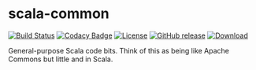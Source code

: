 # scala-common
[![Build Status](https://img.shields.io/travis/hawkw/scala-common.svg)](https://travis-ci.org/hawkw/scala-common)
[![Codacy Badge](https://www.codacy.com/project/badge/7ba53eb29ba04e88b2126eefc716cb87)](https://www.codacy.com/app/hawk/scala-common)
[![License](http://img.shields.io/:license-mit-blue.svg)](http://doge.mit-license.org)
[![GitHub release](https://img.shields.io/github/release/hawkw/scala-common.svg)]()
[ ![Download](https://api.bintray.com/packages/hawkw/maven/util/images/download.svg) ](https://bintray.com/hawkw/maven/util/_latestVersion)

General-purpose Scala code bits. Think of this as being like Apache Commons but little and in Scala.
